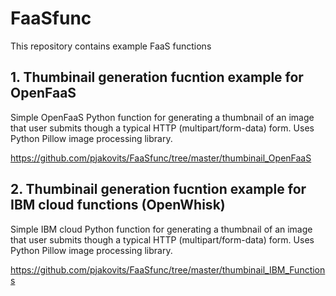 # FaaSfunc

This repository contains example FaaS functions

## 1. Thumbinail generation fucntion example for OpenFaaS 
Simple OpenFaaS Python function for generating a thumbnail of an image that user submits though a typical HTTP (multipart/form-data) form. Uses Python Pillow image processing library. 

https://github.com/pjakovits/FaaSfunc/tree/master/thumbinail_OpenFaaS


##  2. Thumbinail generation fucntion example for IBM cloud functions (OpenWhisk) 
Simple IBM cloud Python function for generating a thumbnail of an image that user submits though a typical HTTP (multipart/form-data) form. Uses Python Pillow image processing library. 


https://github.com/pjakovits/FaaSfunc/tree/master/thumbinail_IBM_Functions
